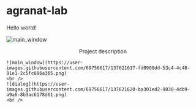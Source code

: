 # agranat-lab

Hello world!

![main_window](https://user-images.githubusercontent.com/69756617/137621617-fd0900dd-53c4-4c48-91e1-2c5fc686a365.png)

<p align="center">
    Project description
    <br />
    
    ![main_window](https://user-images.githubusercontent.com/69756617/137621617-fd0900dd-53c4-4c48-91e1-2c5fc686a365.png)
    <br />
    ![dialog](https://user-images.githubusercontent.com/69756617/137621620-ba301ed2-9830-4db9-a9a6-8b3ac6178d61.png)
    <br />
  </p>

